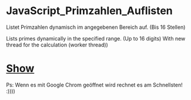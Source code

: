 # JavaScript_Primzahlen_Auflisten

Listet Primzahlen dynamisch im angegebenen Bereich auf. (Bis 16 Stellen)

Lists primes dynamically in the specified range. (Up to 16 digits) With new thread for the calculation (worker thread))

# [Show](https://sauternic.github.io/JavaScript_Primzahlen_Auflisten/)


Ps: Wenn es mit Google Chrom geöffnet wird rechnet es am Schnellsten! :))))

